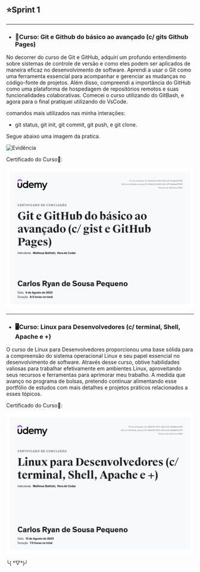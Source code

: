 ## ⭐Sprint 1

---
- ### 📌Curso: Git e Github do básico ao avançado (c/ gits Github Pages) 

No decorrer do curso de Git e GitHub, adquiri um profundo entendimento sobre sistemas de controle de versão e como eles podem ser aplicados de maneira eficaz no desenvolvimento de software. Aprendi a usar o Git como uma ferramenta essencial para acompanhar e gerenciar as mudanças no código-fonte de projetos. Além disso, compreendi a importância do GitHub como uma plataforma de hospedagem de repositórios remotos e suas funcionalidades colaborativas. Comecei o curso utilizando do GitBash, e agora para o final pratiquei utilizando do VsCode.

comandos mais utilizados nas minha interações: 
-   git status, git init, git commit, git push, e git clone. 

Segue abaixo uma imagem da pratica.

<img src="https://github.com/CarlosRyan07/Programa-Bolsas-CompassUOL/blob/main/Sprint%201/Evidencias/Captura_de_tela_202023-08-15_20140426.png" alt="Evidência" width="600">

Certificado do Curso🥇:

<img src="https://github.com/CarlosRyan07/Programa-Bolsas-CompassUOL/blob/main/img/Certificado_Git_e_Github.jpg" alt="Certificado do Git e Github" width="600">

---

- ### 🖥️Curso: Linux para Desenvolvedores (c/ terminal, Shell, Apache e +)

O curso de Linux para Desenvolvedores proporcionou uma base sólida para a compreensão do sistema operacional Linux e seu papel essencial no desenvolvimento de software. Através desse curso, obtive habilidades valiosas para trabalhar efetivamente em ambientes Linux, aproveitando seus recursos e ferramentas para aprimorar meu trabalho.
A medida que avanço no programa de bolsas, pretendo continuar alimentando esse portfólio de estudos com mais detalhes e projetos práticos relacionados a esses tópicos.

Certificado do Curso🥇:

<img src="https://github.com/CarlosRyan07/Programa-Bolsas-CompassUOL/blob/main/img/Certificado_Linux.jpg" alt="Certificado de Linux" width="600">

╰( °▽°)╯
